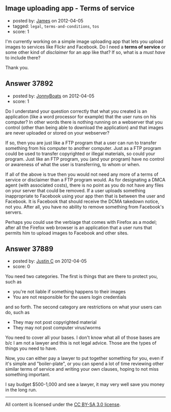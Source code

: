 ## Image uploading app - Terms of service

- posted by: [James](https://stackexchange.com/users/-1/17319-james) on 2012-04-05
- tagged: `legal`, `terms-and-conditions`, `tos`
- score: 1

I'm currently working on a simple image uploading app that lets you upload images to services like Flickr and Facebook. Do I need a **terms of service** or some other kind of *disclaimer* for an app like that? If so, what is a *must have* to include there?

Thank you.


## Answer 37892

- posted by: [JonnyBoats](https://stackexchange.com/users/-1/3100-jonnyboats) on 2012-04-05
- score: 1

Do I understand your question correctly that what you created is an application (like a word processor for example) that the user runs on his computer? In other words there is nothing running on a webserver that you control (other than being able to download the application) and that images are never uploaded or stored  on your webserver?

If so, then you are just like a FTP program that a user can run to transfer something from his computer to another computer. Just as a FTP program could be used to transfer copyrighted or illegal materials, so could your program. Just like an FTP program, you (and your program) have no control or awareness of what the user is transferring, to whom or when.

If all of the above is true then you would not need any more of a terms of service or disclaimer than a FTP program would. As for designating a DMCA agent (with associated costs), there is no point as you do not have any files on your server that could be removed. If a user uploads something inappropriate to Facebook using your app then that is between the user and Facebook. It is Facebook that should receive the DCMA takedown notice, not you. After all, you have no ability to remove something from Facebook's servers.

Perhaps you could use the verbiage that comes with Firefox as a model; after all the Firefox web browser is an application that a user runs that permits him to upload images to Facebook and other sites.



## Answer 37889

- posted by: [Justin C](https://stackexchange.com/users/-1/6947-justin-c) on 2012-04-05
- score: 0

You need two categories. The first is things that are there to protect you, such as

 - you're not liable if something happens to their images
 - You are not responsible for the users login credentials

and so forth. The second category are restrictions on what your users can do, such as

 - They may not post copyrighted material
 - They may not post computer virus/worms

You need to cover all your bases. I don't know what all of those bases are b/c I am not a lawyer and this is not legal advice. Those are the types of things you need to have.

Now, you can either pay a lawyer to put together something for you, even if it's simple and "boiler-plate", or you can spend a lot of time reviewing other similar terms of service and writing your own clauses, hoping to not miss something important.

I say budget $500-1,000 and see a lawyer, it may very well save you money in the long run.



---

All content is licensed under the [CC BY-SA 3.0 license](https://creativecommons.org/licenses/by-sa/3.0/).

